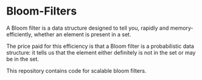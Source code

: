 # Bloom-Filters
A Bloom filter is a data structure designed to tell you, rapidly and memory-efficiently, whether an element is present in a set.

The price paid for this efficiency is that a Bloom filter is a probabilistic data structure: it tells us that the element either definitely is not in the set or may be in the set.

This repository contains code for scalable bloom filters.
